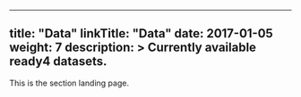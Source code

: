 
---
title: "Data"
linkTitle: "Data"
date: 2017-01-05
weight: 7
description: >
  Currently available ready4 datasets.
---


This is the section landing page.

